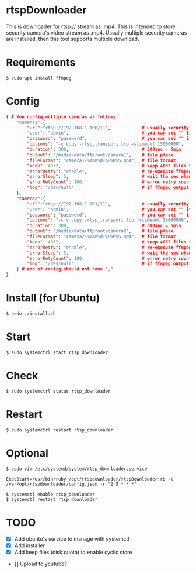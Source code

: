 # rtspDownloader

This is downloader for rtsp:// stream as .mp4.
This is intended to store security camera's video stream as .mp4.
Usually multiple security cameras are installed, then this tool supports multiple download.


# Requirements

```
$ sudo apt install ffmpeg
```

# Config

```config.json
{ # You config multiple cameras as follows:
	"camera1":{
		"url":"rtsp://192.168.1.100/11",			# usually security camera /11:1st stream /12:2nd stream (down scaled)
		"user": "admin",							# you can set "" if no user authentication
		"password": "password",						# you can set "" if no user authentication
		"options": "-c copy -rtsp_transport tcp -stimeout 15000000",	# try "-c:v copy" if error on audio
		"duration": 300,							# 300sec = 5min
		"output": "/media/data/ftproot/camera1",	# file place
		"fileFormat": "camera1-%Y%m%d-%H%M%S.mp4",	# file format
		"keep": 4032,								# keep 4032 files then 300sec*4032/3600/24=14days
		"errorRetry": "enable",						# re-execute ffmpeg if error happened
		"errorSleep": 5,							# wait the sec when ffmpeg error happened
		"errorRetyCount": 100,						# error retry count if exceed, give up to retry
		"log": "/dev/null"							# if ffmpeg output is necessary, you need to set the file name
	},
	"camera2":{
		"url":"rtsp://192.168.1.101/11",			# usually security camera /11:1st stream /12:2nd stream (down scaled)
		"user": "admin",							# you can set "" if no user authentication
		"password": "password",						# you can set "" if no user authentication
		"options": "-c:v copy -rtsp_transport tcp -stimeout 15000000",	# try "-c:v copy" if error on audio
		"duration": 300,							# 300sec = 5min
		"output": "/media/data/ftproot/camera2",	# file place
		"fileFormat": "camera2-%Y%m%d-%H%M%S.mp4",	# file format
		"keep": 4032,								# keep 4032 files then 300sec*4032/3600/24=14days
		"errorRetry": "enable",						# re-execute ffmpeg if error happened
		"errorSleep": 5,							# wait the sec when ffmpeg error happened
		"errorRetyCount": 100,						# error retry count if exceed, give up to retry
		"log": "/dev/null"							# if ffmpeg output is necessary, you need to set the file name
	} # end of config should not have ","
}
```

# Install (for Ubuntu)

```
$ sudo ./install.sh
```

# Start

```
$ sudo systemctrl start rtsp_downloader
```

# Check

```
$ sudo systemctrl status rtsp_downloader
```

# Restart

```
$ sudo systemctrl restart rtsp_downloader
```

# Optional

```
$ sudo vim /etc/systemd/system/rtsp_downloader.service
```

```/etc/systemd/system/rtsp_downloader.service
ExecStart=/usr/bin/ruby /opt/rtspdownloader/rtspDownloader.rb -c /var/opt/rtspdownloader/config.json -r "2 5 * * *"
```

```
$ systemctl enable rtsp_downloader
$ systemctl restart rtsp_downloader
```

# TODO

* [x] Add ubuntu's service to manage with systemctl
* [x] Add installer
* [x] Add keep files (disk quota) to enable cyclic store
* [] Upload to youtube?

